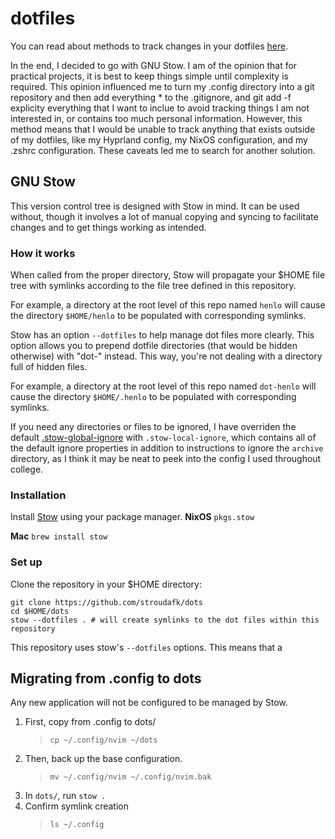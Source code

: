 # dotfiles
You can read about methods to track changes in your dotfiles [here](https://dotfiles.github.io/tutorials/).

In the end, I decided to go with GNU Stow. I am of the opinion that for practical projects, it is best to keep things simple until complexity is required. This opinion influenced me to turn my .config directory into a git repository and then add everything * to the .gitignore, and git add -f explicity everything that I want to inclue to avoid tracking things I am not interested in, or contains too much personal information. However, this method means that I would be unable to track anything that exists outside of my dotfiles, like my Hyprland config, my NixOS configuration, and my .zshrc configuration. These caveats led me to search for another solution.

## GNU Stow
This version control tree is designed with Stow in mind. It can be used without, though it involves a lot of manual copying and syncing to facilitate changes and to get things working as intended.

### How it works
When called from the proper directory, Stow will propagate your $HOME file tree with symlinks according to the file tree defined in this repository.

For example, a directory at the root level of this repo named `henlo` will cause the directory `$HOME/henlo` to be populated with corresponding symlinks.

Stow has an option `--dotfiles` to help manage dot files more clearly. This option allows you to prepend dotfile directories (that would be hidden otherwise) with "dot-" instead. This way, you're not dealing with a directory full of hidden files.

For example, a directory at the root level of this repo named `dot-henlo` will cause the directory `$HOME/.henlo` to be populated with corresponding symlinks.

If you need any directories or files to be ignored, I have overriden the default [.stow-global-ignore](https://www.gnu.org/software/stow/manual/html_node/Types-And-Syntax-Of-Ignore-Lists.html) with `.stow-local-ignore`, which contains all of the default ignore properties in addition to instructions to ignore the `archive` directory, as I think it may be neat to peek into the config I used throughout college.

### Installation
Install [Stow](https://www.gnu.org/software/stow/manual/stow.html) using your package manager.
**NixOS**
`pkgs.stow`

**Mac**
`brew install stow`

### Set up
Clone the repository in your $HOME directory:
```
git clone https://github.com/stroudafk/dots
cd $HOME/dots
stow --dotfiles . # will create symlinks to the dot files within this repository
```
This repository uses stow's `--dotfiles` options. This means that a 


## Migrating from .config to dots
Any new application will not be configured to be managed by Stow.

1. First, copy from .config to dots/
    > `cp ~/.config/nvim ~/dots`
2. Then, back up the base configuration.
    > `mv ~/.config/nvim ~/.config/nvim.bak`
3. In `dots/`, run `stow .`
4. Confirm symlink creation
    > `ls ~/.config`
